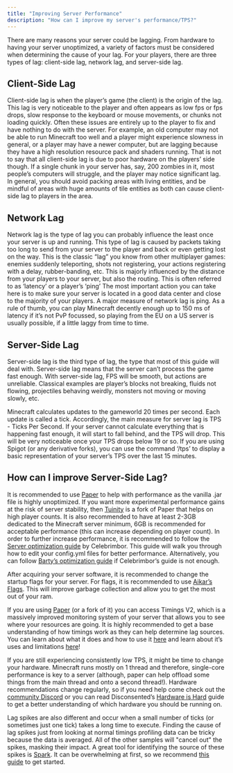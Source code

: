 ```yaml
---
title: "Improving Server Performance"
description: "How can I improve my server's performance/TPS?"
---
```


There are many reasons your server could be lagging. From hardware to having your server unoptimized, a variety of factors must be considered when determining the cause of your lag. For your players, there are three types of lag: client-side lag, network lag, and server-side lag.

## Client-Side Lag
Client-side lag is when the player’s game (the client) is the origin of the lag. This lag is very noticeable to the player and often appears as low fps or fps drops, slow response to the keyboard or mouse movements, or chunks not loading quickly. Often these issues are entirely up to the player to fix and have nothing to do with the server. For example, an old computer may not be able to run Minecraft too well and a player might experience slowness in general, or a player may have a newer computer, but are lagging because they have a high resolution resource pack and shaders running. That is not to say that all client-side lag is due to poor hardware on the players’ side though. If a single chunk in your server has, say, 200 zombies in it, most people’s computers will struggle, and the player may notice significant lag. In general, you should avoid packing areas with living entities, and be mindful of areas with huge amounts of tile entities as both can cause client-side lag to players in the area.

## Network Lag
Network lag is the type of lag you can probably influence the least once your server is up and running. This type of lag is caused by packets taking too long to send from your server to the player and back or even getting lost on the way. This is the classic “lag” you know from other multiplayer games: enemies suddenly teleporting, shots not registering, your actions registering with a delay, rubber-banding, etc. This is majorly influenced by the distance from your players to your server, but also the routing. This is often referred to as ‘latency’ or a player’s ‘ping’ The most important action you can take here is to make sure your server is located in a good data center and close to the majority of your players. A major measure of network lag is ping. As a rule of thumb, you can play Minecraft decently enough up to 150 ms of latency if it’s not PvP focussed, so playing from the EU on a US server is usually possible, if a little laggy from time to time.

## Server-Side Lag
Server-side lag is the third type of lag, the type that most of this guide will deal with. Server-side lag means that the server can’t process the game fast enough. With server-side lag, FPS will be smooth, but actions are unreliable. Classical examples are player’s blocks not breaking, fluids not flowing, projectiles behaving weirdly, monsters not moving or moving slowly, etc.

Minecraft calculates updates to the gameworld 20 times per second. Each update is called a tick. Accordingly, the main measure for server lag is TPS - Ticks Per Second. If your server cannot calculate everything that is happening fast enough, it will start to fall behind, and the TPS will drop. This will be very noticeable once your TPS drops below 19 or so. If you are using Spigot (or any derivative forks), you can use the command ‘/tps’ to display a basic representation of your server’s TPS over the last 15 minutes.

## How can I improve Server-Side Lag?
It is recommended to use [Paper](https://papermc.io/) to help with performance as the vanilla .jar file is highly unoptimized. If you want more experimental performance gains at the risk of server stability, then [Tuinity](https://github.com/Spottedleaf/Tuinity) is a fork of Paper that helps on high player counts. It is also recommended to have at least 2-3GB dedicated to the Minecraft server minimum, 6GB is recommended for acceptable performance (this can increase depending on player count). In order to further increase performance, it is recommended to follow the [Server optimization guide](https://www.spigotmc.org/threads/guide-server-optimization%E2%9A%A1.283181/) by Celebrimbor. This guide will walk you through how to edit your config.yml files for better performance. Alternatively, you can follow [Barty’s optimization guide](https://drive.google.com/file/d/1PfUR38mQma2EcxmST9GebWie2RUwbu_0/view?usp=sharing) if Celebrimbor’s guide is not enough.

After acquiring your server software, it is recommended to change the startup flags for your server. For flags, it is recommended to use [Aikar’s Flags](https://aikar.co/2018/07/02/tuning-the-jvm-g1gc-garbage-collector-flags-for-minecraft/). This will improve garbage collection and allow you to get the most out of your ram.

If you are using [Paper](https://papermc.io/) (or a fork of it) you can access Timings V2, which is a massively improved monitoring system of your server that allows you to see where your resources are going. It is highly recommended to get a base understanding of how timings work as they can help determine lag sources. You can learn about what it does and how to use it [here](https://www.youtube.com/watch?v=T4J0A9l7bfQ) and learn about it’s uses and limitations [here](https://matthewmiller.dev/blog/timings-performance-guide/)!

If you are still experiencing consistently low TPS, it might be time to change your hardware. Minecraft runs mostly on 1 thread and therefore, single-core performance is key to a server (although, paper can help offload some things from the main thread and onto a second thread!). Hardware recommendations change regularly, so if you need help come check out the [community Discord](https://discord.gg/Dx6SSkx) or you can read Disconsented’s [Hardware is Hard](https://disconsented.com/posts/hardware-is-hard/) guide to get a better understanding of which hardware you should be running on.

Lag spikes are also different and occur when a small number of ticks (or sometimes just one tick) takes a long time to execute. Finding the cause of lag spikes just from looking at normal timings profiling data can be tricky because the data is averaged. All of the other samples will "cancel out" the spikes, masking their impact. A great tool for identifying the source of these spikes is [Spark](https://www.spigotmc.org/resources/spark.57242/). It can be overwhelming at first, so we recommend [this guide](https://github.com/lucko/spark/wiki/Finding-the-cause-of-lag-spikes) to get started.
